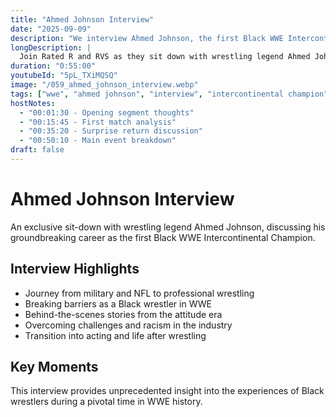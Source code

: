 ```yaml
---
title: "Ahmed Johnson Interview"
date: "2025-09-09"
description: "We interview Ahmed Johnson, the first Black WWE Intercontinental Champion!"
longDescription: |
  Join Rated R and RVS as they sit down with wrestling legend Ahmed Johnson, the first Black WWE Intercontinental Champion! In this exclusive interview, Ahmed opens up about his incredible journey from the military and NFL to becoming a trailblazer in professional wrestling. Hear firsthand accounts of overcoming racism, navigating locker room politics, and breaking barriers as a Black wrestler in the WWE. Ahmed shares never-before-heard backstage stories, career highlights, and his transition into acting. This episode delivers powerful insights into the challenges and triumphs faced by Black wrestlers, all through a Black male perspective. Whether you're a lifelong wrestling fan or new to the sport, you'll enjoy the perfect mix of humor, nostalgia, and real talk.
duration: "0:55:00"
youtubeId: "5pL_TXiMQSQ"
image: "/059_ahmed_johnson_interview.webp"
tags: ["wwe", "ahmed johnson", "interview", "intercontinental champion", "black wrestlers"]
hostNotes:
  - "00:01:30 - Opening segment thoughts"
  - "00:15:45 - First match analysis"
  - "00:35:20 - Surprise return discussion"
  - "00:50:10 - Main event breakdown"
draft: false
---
```


# Ahmed Johnson Interview

An exclusive sit-down with wrestling legend Ahmed Johnson, discussing his groundbreaking career as the first Black WWE Intercontinental Champion.

## Interview Highlights

- Journey from military and NFL to professional wrestling
- Breaking barriers as a Black wrestler in WWE
- Behind-the-scenes stories from the attitude era
- Overcoming challenges and racism in the industry
- Transition into acting and life after wrestling

## Key Moments

This interview provides unprecedented insight into the experiences of Black wrestlers during a pivotal time in WWE history.
